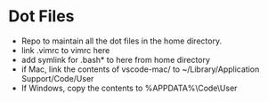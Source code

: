 # Dot Files

  - Repo to maintain all the dot files in the home directory.
  - link .vimrc to vimrc here 
  - add symlink for .bash* to here from home directory
  - if Mac, link the contents of vscode-mac/ to ~/Library/Application Support/Code/User 
  - If Windows, copy the contents to %APPDATA%\Code\User
